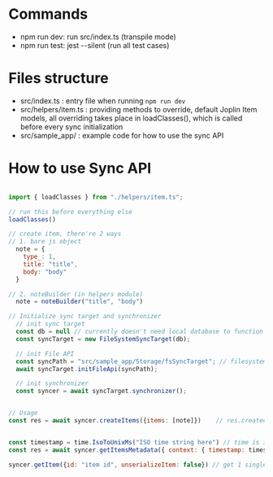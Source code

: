 # Commands 
- npm run dev: run src/index.ts (transpile mode)
- npm run test: jest --silent (run all test cases)  


# Files structure  
- src/index.ts : entry file when running `npm run dev`
- src/helpers/item.ts : providing methods to override, default Joplin Item models, all overriding takes place in loadClasses(), which is called before every sync initialization
- src/sample_app/ : example code for how to use the sync API   


# How to use Sync API  

```js 

import { loadClasses } from "./helpers/item.ts"; 

// run this before everything else
loadClasses()  

// create item, there're 2 ways 
// 1. bare js object 
  note = { 
    type_: 1, 
    title: "title", 
    body: "body"
  } 

// 2. noteBuilder (in helpers module) 
  note = noteBuilder("title", "body")   

// Initialize sync target and synchronizer   
  // init sync target
  const db = null // currently doesn't need local database to function
  const syncTarget = new FileSystemSyncTarget(db); 

  // init File API 
  const syncPath = "src/sample_app/Storage/fsSyncTarget"; // filesystem sync target (relative path is allowed)
  await syncTarget.initFileApi(syncPath);

  // init synchronizer
  const syncer = await syncTarget.synchronizer();


// Usage 
const res = await syncer.createItems({items: [note]})    // res.createdIds contains ids of new items  


const timestamp = time.IsoToUnixMs("ISO time string here") // time is in helpers module
const res = await syncer.getItemsMetadata({ context: { timestamp: timestamp } })    // return items metadata newer than timestamp, timestamp default to 0 (get all items metadata)  

syncer.getItem({id: "item id", unserializeItem: false}) // get 1 single item, unserializeItem will determine if result is in JS object or string
```

